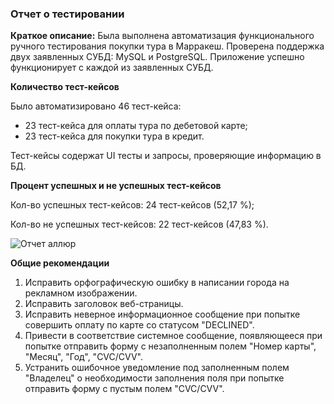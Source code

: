 ### Отчет о тестировании

**Краткое описание:**
Была выполнена автоматизация функционального ручного тестирования покупки тура в Марракеш.
Проверена поддержка двух заявленных СУБД: MySQL и PostgreSQL. Приложение успешно функционирует с каждой из заявленных СУБД.

**Количество тест-кейсов**

Было автоматизировано 46 тест-кейса:
- 23 тест-кейса для оплаты тура по дебетовой карте;
- 23 тест-кейса для покупки тура в кредит.

Тест-кейсы содержат UI тесты и запросы, проверяющие информацию в БД.

**Процент успешных и не успешных тест-кейсов**

Кол-во успешных тест-кейсов: 24 тест-кейсов (52,17 %);

Кол-во не успешных тест-кейсов: 22 тест-кейсов (47,83 %).

![Отчет аллюр](https://user-images.githubusercontent.com/107066957/205448088-f2696420-5c04-459d-9db4-2667fd69c6b3.png)

**Общие рекомендации**
1. Исправить орфографическую ошибку в написании города на рекламном изображении.
2. Исправить заголовок веб-страницы.
3. Исправить неверное информационное сообщение при попытке совершить оплату по карте со статусом "DECLINED".
4. Привести в соответствие системное сообщение, появляющееся при попытке отправить форму с незаполненным полем "Номер карты", "Месяц", "Год", "CVC/CVV".
5. Устранить ошибочное уведомление под заполненным полем "Владелец" о необходимости заполнения поля при попытке отправить форму с пустым полем "CVC/CVV".
